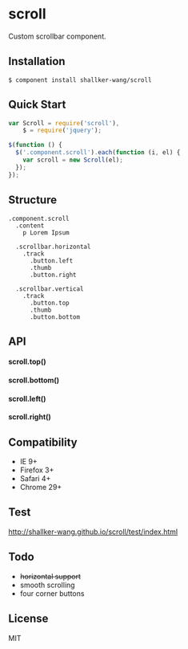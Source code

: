 scroll
==========

Custom scrollbar component.

## Installation
```
$ component install shallker-wang/scroll
```

## Quick Start
```javascript
var Scroll = require('scroll'),
    $ = require('jquery');

$(function () {
  $('.component.scroll').each(function (i, el) {
    var scroll = new Scroll(el);
  });
});
```

## Structure
```jade
.component.scroll
  .content
    p Lorem Ipsum

  .scrollbar.horizontal
    .track
      .button.left
      .thumb
      .button.right

  .scrollbar.vertical
    .track
      .button.top
      .thumb
      .button.bottom
```


## API

#### scroll.top()

#### scroll.bottom()

#### scroll.left()

#### scroll.right()


## Compatibility
- IE 9+
- Firefox 3+
- Safari 4+
- Chrome 29+


## Test
http://shallker-wang.github.io/scroll/test/index.html   


## Todo
- ~~horizontal support~~
- smooth scrolling
- four corner buttons


## License

  MIT
